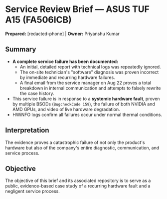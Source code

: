﻿# Service Review Brief — ASUS TUF A15 (FA506ICB)
**Prepared:** [redacted-phone] | **Owner:** Priyanshu Kumar

## Summary
- **A complete service failure has been documented:**
  - An initial, detailed report with technical logs was repeatedly ignored.
  - The on-site technician's "software" diagnosis was proven incorrect by immediate and recurring hardware failures.
  - A final email from the service manager on Aug 22 proves a total breakdown in internal communication and attempts to falsely rewrite the case history.
- This service failure is in response to a **systemic hardware fault**, proven by multiple BSODs (`BugcheckCode 159`), the failure of both NVIDIA and AMD GPUs, and video of live hardware degradation.
- HWiNFO logs confirm all failures occur under normal thermal conditions.

## Interpretation
The evidence proves a catastrophic failure of not only the product's hardware but also of the company's entire diagnostic, communication, and service process.

## Objective
The objective of this brief and its associated repository is to serve as a public, evidence-based case study of a recurring hardware fault and a negligent service process.
